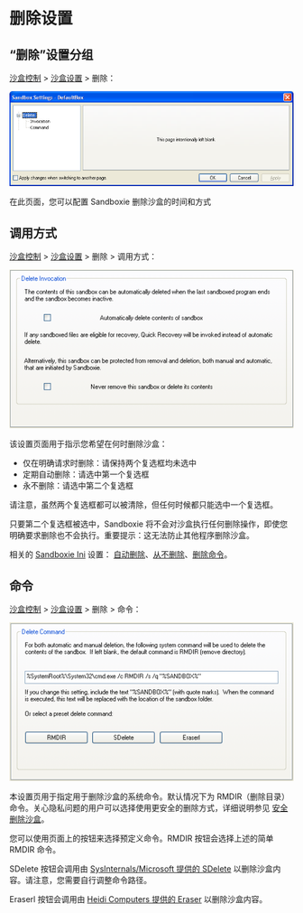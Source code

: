# 删除设置

## “删除”设置分组

[沙盒控制](SandboxieControl.md) > [沙盒设置](SandboxSettings.md) > 删除：

![](../Media/DeleteSettings.png)

在此页面，您可以配置 Sandboxie 删除沙盒的时间和方式

## 调用方式

[沙盒控制](SandboxieControl.md) > [沙盒设置](SandboxSettings.md) > 删除 > 调用方式：

![](../Media/DeleteInvocationSettings.png)

该设置页面用于指示您希望在何时删除沙盒：

- 仅在明确请求时删除：请保持两个复选框均未选中  
- 定期自动删除：请选中第一个复选框  
- 永不删除：请选中第二个复选框

请注意，虽然两个复选框都可以被清除，但任何时候都只能选中一个复选框。

只要第二个复选框被选中，Sandboxie 将不会对沙盒执行任何删除操作，即使您明确要求删除也不会执行。重要提示：这无法防止其他程序删除沙盒。

相关的 [Sandboxie Ini](SandboxieIni.md) 设置： [自动删除](AutoDelete.md)、[从不删除](NeverDelete.md)、[删除命令](DeleteCommand.md)。

## 命令

[沙盒控制](SandboxieControl.md) > [沙盒设置](SandboxSettings.md) > 删除 > 命令：

![](../Media/DeleteCommandSettings.png)

本设置页用于指定用于删除沙盒的系统命令。默认情况下为 RMDIR（删除目录）命令。关心隐私问题的用户可以选择使用更安全的删除方式，详细说明参见 [安全删除沙盒](SecureDeleteSandbox.md)。

您可以使用页面上的按钮来选择预定义命令。RMDIR 按钮会选择上述的简单 RMDIR 命令。

SDelete 按钮会调用由 [SysInternals/Microsoft 提供的 SDelete](https://docs.microsoft.com/en-us/sysinternals/downloads/sdelete) 以删除沙盒内容。请注意，您需要自行调整命令路径。

Eraserl 按钮会调用由 [Heidi Computers 提供的 Eraser](https://eraser.heidi.ie/) 以删除沙盒内容。
